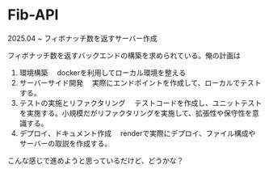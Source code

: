 # Fib-API
2025.04 ~ フィボナッチ数を返すサーバー作成

フィボナッチ数を返すバックエンドの構築を求められている。俺の計画は
1. 環境構築
　dockerを利用してローカル環境を整える
2. サーバーサイド開発
　実際にエンドポイントを作成して、ローカルでテストする。
3. テストの実施とリファクタリング
　テストコードを作成し、ユニットテストを実施する。小規模だがリファクタリングを実施して、拡張性や保守性を意識する。
4. デプロイ、ドキュメント作成
　renderで実際にデプロイ、ファイル構成やサーバーの取説を作成する。

こんな感じで進めようと思っているだけど、どうかな？
